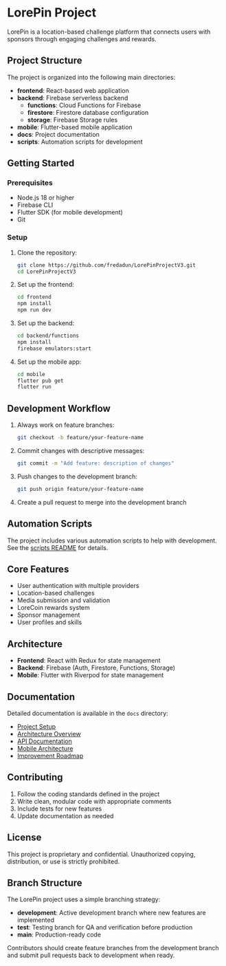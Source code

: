 # LorePin Project

LorePin is a location-based challenge platform that connects users with sponsors through engaging challenges and rewards.

## Project Structure

The project is organized into the following main directories:

- **frontend**: React-based web application
- **backend**: Firebase serverless backend
  - **functions**: Cloud Functions for Firebase
  - **firestore**: Firestore database configuration
  - **storage**: Firebase Storage rules
- **mobile**: Flutter-based mobile application
- **docs**: Project documentation
- **scripts**: Automation scripts for development

## Getting Started

### Prerequisites

- Node.js 18 or higher
- Firebase CLI
- Flutter SDK (for mobile development)
- Git

### Setup

1. Clone the repository:
   ```bash
   git clone https://github.com/fredadun/LorePinProjectV3.git
   cd LorePinProjectV3
   ```

2. Set up the frontend:
   ```bash
   cd frontend
   npm install
   npm run dev
   ```

3. Set up the backend:
   ```bash
   cd backend/functions
   npm install
   firebase emulators:start
   ```

4. Set up the mobile app:
   ```bash
   cd mobile
   flutter pub get
   flutter run
   ```

## Development Workflow

1. Always work on feature branches:
   ```bash
   git checkout -b feature/your-feature-name
   ```

2. Commit changes with descriptive messages:
   ```bash
   git commit -m "Add feature: description of changes"
   ```

3. Push changes to the development branch:
   ```bash
   git push origin feature/your-feature-name
   ```

4. Create a pull request to merge into the development branch

## Automation Scripts

The project includes various automation scripts to help with development. See the [scripts README](scripts/README.md) for details.

## Core Features

- User authentication with multiple providers
- Location-based challenges
- Media submission and validation
- LoreCoin rewards system
- Sponsor management
- User profiles and skills

## Architecture

- **Frontend**: React with Redux for state management
- **Backend**: Firebase (Auth, Firestore, Functions, Storage)
- **Mobile**: Flutter with Riverpod for state management

## Documentation

Detailed documentation is available in the `docs` directory:

- [Project Setup](docs/ProjectSetup.md)
- [Architecture Overview](docs/ArchitectureOverview.md)
- [API Documentation](docs/APIDocumentation.md)
- [Mobile Architecture](docs/MobileArchitecture.md)
- [Improvement Roadmap](docs/ImprovementRoadmap.md)

## Contributing

1. Follow the coding standards defined in the project
2. Write clean, modular code with appropriate comments
3. Include tests for new features
4. Update documentation as needed

## License

This project is proprietary and confidential. Unauthorized copying, distribution, or use is strictly prohibited.

## Branch Structure

The LorePin project uses a simple branching strategy:

- **development**: Active development branch where new features are implemented
- **test**: Testing branch for QA and verification before production
- **main**: Production-ready code

Contributors should create feature branches from the development branch and submit pull requests back to development when ready.